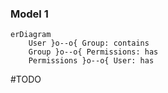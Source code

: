 ### Model 1

```mermaid
erDiagram
    User }o--o{ Group: contains
    Group }o--o{ Permissions: has
    Permissions }o--o{ User: has
```

#TODO 

